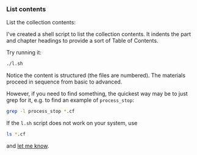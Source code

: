 ### List contents

List the collection contents:

I've created a shell script to list the collection
contents. It indents the part and chapter headings
to provide a sort of Table of Contents.

Try running it:

```bash
./l.sh
```

Notice the content is structured (the files are numbered).
The materials proceed in sequence from basic to advanced.

However, if you need to find something, the quickest way may be to just grep for it, e.g. to find an example of `process_stop`:

```bash
grep -l process_stop *.cf
```

If the `l.sh` script does not work on your system, use

```bash
ls *.cf
```

and [let me know](mailto:aleksey@verticalsysadmin.com).
